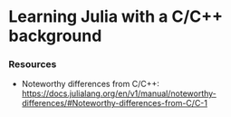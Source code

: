 # Learning Julia with a C/C++ background

### Resources

- Noteworthy differences from C/C++: https://docs.julialang.org/en/v1/manual/noteworthy-differences/#Noteworthy-differences-from-C/C-1
